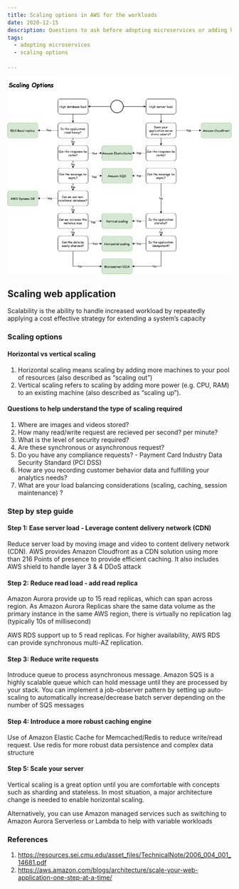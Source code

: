 ```yaml
---
title: Scaling options in AWS for the workloads 
date: 2020-12-15
description: Questions to ask before adopting microservices or adding horizontal scaling 
tags:
  - adopting microservices
  - scaling options

---
```


![scaling-decison-tree](https://raw.githubusercontent.com/sebastianlzy/draw-io/master/blog/scaling-options.png)

## Scaling web application
Scalability is the ability to handle increased workload by repeatedly applying a cost effective strategy for extending a system’s capacity

### Scaling options
#### Horizontal vs vertical scaling
 
1. Horizontal scaling means scaling by adding more machines to your pool of resources (also described as “scaling out”)
2. Vertical scaling refers to scaling by adding more power (e.g. CPU, RAM) to an existing machine (also described as “scaling up”).

#### Questions to help understand the type of scaling required

1. Where are images and videos stored?
2. How many read/write request are recieved per second? per minute?
3. What is the level of security required?
4. Are these synchronous or asynchronous request?
5. Do you have any compliance requests? - Payment Card Industry Data Security Standard (PCI DSS)
6. How are you recording customer behavior data and fulfilling your analytics needs?
7. What are your load balancing considerations (scaling, caching, session maintenance) ?

### Step by step guide

#### Step 1: Ease server load - Leverage content delivery network (CDN)
Reduce server load by moving image and video to content delivery network (CDN). 
AWS provides Amazon Cloudfront as a CDN solution using more than 216 Points of presence to provide efficient caching. 
It also includes AWS shield to handle layer 3 & 4 DDoS attack

#### Step 2: Reduce read load - add read replica
Amazon Aurora provide up to 15 read replicas, which can span across region. 
As Amazon Aurora Replicas share the same data volume as the primary instance in the same AWS region, there is virtually no replication lag (typically 10s of millisecond)  

AWS RDS support up to 5 read replicas. For higher availability, AWS RDS can provide synchronous multi-AZ replication.

#### Step 3: Reduce write requests
Introduce queue to process asynchronous message. Amazon SQS is a highly scalable queue which can hold message until they are processed by your stack. You can implement a job-observer pattern
by setting up auto-scaling to automatically increase/decrease batch server depending on the number of SQS messages 

#### Step 4: Introduce a more robust caching engine
Use of Amazon Elastic Cache for Memcached/Redis to reduce write/read request. Use redis for more robust data persistence and complex data structure

#### Step 5: Scale your server
Vertical scaling is a great option until you are comfortable with concepts such as sharding and stateless. 
In most situation, a major architecture change is needed to enable horizontal scaling.

Alternatively, you can use Amazon managed services such as switching to Amazon Aurora Serverless or Lambda to help with variable workloads


### References
1. https://resources.sei.cmu.edu/asset_files/TechnicalNote/2006_004_001_14681.pdf
2. https://aws.amazon.com/blogs/architecture/scale-your-web-application-one-step-at-a-time/